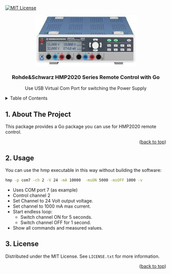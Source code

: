 
<div id="top"></div>

<!-- PROJECT SHIELDS -->
<!--
*** I'm using markdown "reference style" links for readability.
*** Reference links are enclosed in brackets [ ] instead of parentheses ( ).
*** See the bottom of this document for the declaration of the reference variables
*** for contributors-url, forks-url, etc. This is an optional, concise syntax you may use.
*** https://www.markdownguide.org/basic-syntax/#reference-style-links

[![Contributors][contributors-shield]][contributors-url]
[![Forks][forks-shield]][forks-url]
[![Stargazers][stars-shield]][stars-url]
[![Issues][issues-shield]][issues-url]
[![LinkedIn][linkedin-shield]][linkedin-url]
-->

[![MIT License][license-shield]][license-url]

<!-- PROJECT LOGO -->
<div align="center">
  <a href="https://github.com/othneildrew/Best-README-Template"><img src="images/logo.jfif" alt="Logo"></a>
  <h3 align="center">Rohde&Schwarz HMP2020 Series Remote Control with Go</h3>
  <p align="center"> Use USB Virtual Com Port for switching the Power Supply</p>
</div>

<!-- TABLE OF CONTENTS -->
<details>
  <summary>Table of Contents</summary>

<!-- vscode-markdown-toc -->

- [1. About The Project](#1-about-the-project)
- [2. Usage](#2-usage)
- [3. License](#3-license)

<!-- vscode-markdown-toc-config
	numbering=true
	autoSave=true
	/vscode-markdown-toc-config -->
<!-- /vscode-markdown-toc -->

  </ol>
</details>

<!-- ABOUT THE PROJECT -->
##  1. <a name='AboutTheProject'></a>About The Project

This package provides a Go package you can use for HMP2020 remote control.

<p align="right">(<a href="#top">back to top</a>)</p>

##  2. <a name='Usage'></a>Usage

You can use the hmp executable in this way without building the software:

```bash
hmp -p com7 -ch 2 -V 24 -mA 10000  -msON 5000 -msOFF 1000 -v
```

* Uses COM port 7 (as example)
* Control channel 2
* Set Channel to 24 Volt output voltage.
* Set channel to 1000 mA max current.
* Start endless loop:
  * Switch channel ON for 5 seconds.
  * Switch channel OFF for 1 second.
* Show all commands and measured values.

<!-- LICENSE -->
##  3. <a name='License'></a>License

Distributed under the MIT License. See `LICENSE.txt` for more information.

<p align="right">(<a href="#top">back to top</a>)</p>

<!-- MARKDOWN LINKS & IMAGES -->
<!-- https://www.markdownguide.org/basic-syntax/#reference-style-links -->
[contributors-shield]: https://img.shields.io/github/contributors/othneildrew/Best-README-Template.svg?style=for-the-badge
[contributors-url]: https://github.com/othneildrew/Best-README-Template/graphs/contributors
[forks-shield]: https://img.shields.io/github/forks/othneildrew/Best-README-Template.svg?style=for-the-badge
[forks-url]: https://github.com/othneildrew/Best-README-Template/network/members
[stars-shield]: https://img.shields.io/github/stars/othneildrew/Best-README-Template.svg?style=for-the-badge
[stars-url]: https://github.com/othneildrew/Best-README-Template/stargazers
[issues-shield]: https://img.shields.io/github/issues/othneildrew/Best-README-Template.svg?style=for-the-badge
[issues-url]: https://github.com/othneildrew/Best-README-Template/issues
[license-shield]: https://img.shields.io/github/license/othneildrew/Best-README-Template.svg?style=for-the-badge
[license-url]: https://github.com/othneildrew/Best-README-Template/blob/master/LICENSE.txt
[linkedin-shield]: https://img.shields.io/badge/-LinkedIn-black.svg?style=for-the-badge&logo=linkedin&colorB=555
[linkedin-url]: https://linkedin.com/in/othneildrew
[product-screenshot]: images/screenshot.png
